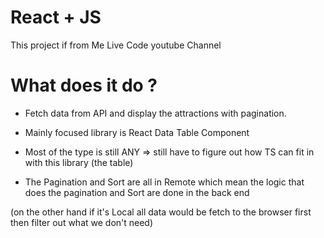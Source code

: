 # React + JS
This project if from Me Live Code youtube Channel


# What does it do ?

- Fetch data from API and display the attractions with pagination.

- Mainly focused library is React Data Table Component

- Most of the type is still ANY => still have to figure out how TS can fit in with this library (the table)

- The Pagination and Sort are all in Remote
which mean the logic that does the pagination and Sort are done in the back end

(on the other hand if it's Local all data would be fetch to the browser first then filter out what we don't need)